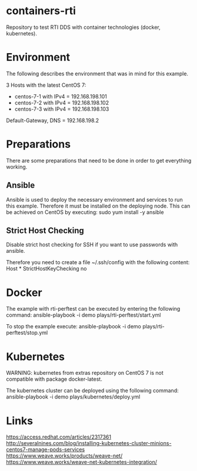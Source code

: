# containers-rti
Repository to test RTI DDS with container technologies (docker, kubernetes).

# Environment
The following describes the environment that was in mind for this example.

3 Hosts with the latest CentOS 7:
- centos-7-1 with IPv4 = 192.168.198.101
- centos-7-2 with IPv4 = 192.168.198.102
- centos-7-3 with IPv4 = 192.168.198.103

Default-Gateway, DNS = 192.168.198.2

# Preparations
There are some preparations that need to be done in order to get everything working.

## Ansible
Ansible is used to deploy the necessary environment and services to run this example. Therefore it must be installed on the deploying node. This can be achieved on CentOS by executing:
sudo yum install -y ansible

## Strict Host Checking
Disable strict host checking for SSH if you want to use passwords with ansible.

Therefore you need to create a file ~/.ssh/config with the following content:
Host *
    StrictHostKeyChecking no

# Docker
The example with rti-perftest can be executed by entering the following command:
ansible-playbook -i demo plays/rti-perftest/start.yml

To stop the example execute:
ansible-playbook -i demo plays/rti-perftest/stop.yml

# Kubernetes
WARNING: kubernetes from extras repository on CentOS 7 is not compatible with package docker-latest.

The kubernetes cluster can be deployed using the following command:
ansible-playbook -i demo plays/kubernetes/deploy.yml

# Links
https://access.redhat.com/articles/2317361
http://severalnines.com/blog/installing-kubernetes-cluster-minions-centos7-manage-pods-services
https://www.weave.works/products/weave-net/
https://www.weave.works/weave-net-kubernetes-integration/
